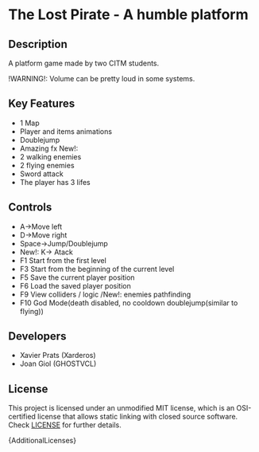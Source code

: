 # The Lost Pirate - A humble platform

## Description

A platform game made by two CITM students.

!WARNING!: Volume can be pretty loud in some systems.

## Key Features

 - 1 Map
 - Player and items animations
 - Doublejump
 - Amazing fx
 New!:
 - 2 walking enemies
 - 2 flying enemies
 - Sword attack
 - The player has 3 lifes
 
## Controls

 - A->Move left
 - D->Move right
 - Space->Jump/Doublejump
 - New!: K-> Atack
 - F1 Start from the first level
 - F3 Start from the beginning of the current level
 - F5 Save the current player position
 - F6 Load the saved player position
 - F9 View colliders / logic /New!: enemies pathfinding
 - F10 God Mode(death disabled, no cooldown doublejump(similar to flying))

## Developers

 - Xavier Prats (Xarderos)
 - Joan Giol (GHOSTVCL)


## License

This project is licensed under an unmodified MIT license, which is an OSI-certified license that allows static linking with closed source software. Check [LICENSE](LICENSE) for further details.

{AdditionalLicenses}
